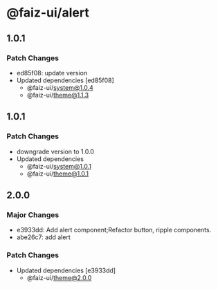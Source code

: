 # @faiz-ui/alert

## 1.0.1

### Patch Changes

- ed85f08: update version
- Updated dependencies [ed85f08]
  - @faiz-ui/system@1.0.4
  - @faiz-ui/theme@1.1.3

## 1.0.1

### Patch Changes

- downgrade version to 1.0.0
- Updated dependencies
  - @faiz-ui/system@1.0.1
  - @faiz-ui/theme@1.0.1

## 2.0.0

### Major Changes

- e3933dd: Add alert component;Refactor button, ripple components.
- abe26c7: add alert

### Patch Changes

- Updated dependencies [e3933dd]
  - @faiz-ui/theme@2.0.0
